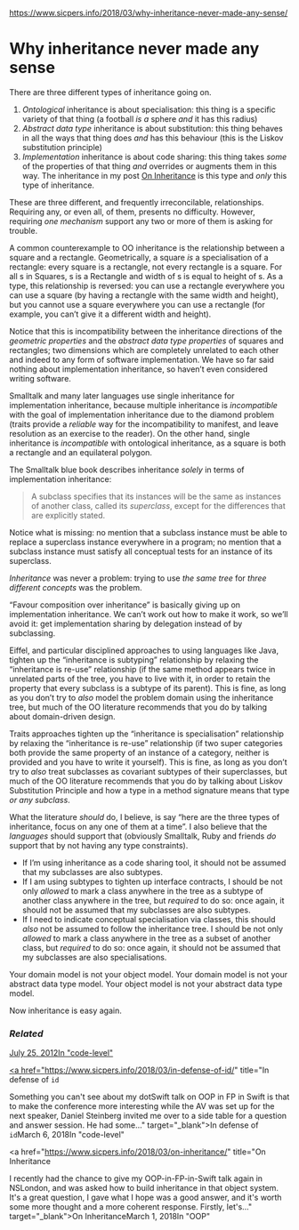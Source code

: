 <a href="https://www.sicpers.info/2018/03/why-inheritance-never-made-any-sense/">https://www.sicpers.info/2018/03/why-inheritance-never-made-any-sense/</a><div id="articleHeader"><h1>Why inheritance never made any sense</h1></div>				
<p>There are three different types of inheritance going on.</p>
<ol>
<li><em>Ontological</em> inheritance is about specialisation: this thing is a specific variety of that thing (a football <em>is a</em> sphere <em>and</em> it has this radius)</li>
<li><em>Abstract data type</em> inheritance is about substitution: this thing behaves in all the ways that thing does <em>and</em> has this behaviour (this is the Liskov substitution principle)</li>
<li><em>Implementation</em> inheritance is about code sharing: this thing takes <em>some</em> of the properties of that thing <em>and</em> overrides or augments them in this way. The inheritance in my post <a href="https://www.sicpers.info/2018/03/on-inheritance/" target="_blank">On Inheritance</a> is this type and <em>only</em> this type of inheritance.</li>
</ol>
<p>These are three different, and frequently irreconcilable, relationships. Requiring any, or even all, of them, presents no difficulty. However, requiring <em>one mechanism</em> support any two or more of them is asking for trouble.</p>
<p>A common counterexample to OO inheritance is the relationship between a square and a rectangle. Geometrically, a square <em>is</em> a specialisation of a rectangle: every square is a rectangle, not every rectangle is a square. For all s in Squares, s is a Rectangle and width of s is equal to height of s. As a type, this relationship is reversed: you can use a rectangle everywhere you can use a square (by having a rectangle with the same width and height), but you cannot use a square everywhere you can use a rectangle (for example, you can’t give it a different width and height).</p>
<p>Notice that this is incompatibility between the inheritance directions of the <em>geometric properties</em> and the <em>abstract data type properties</em> of squares and rectangles; two dimensions which are completely unrelated to each other and indeed to any form of software implementation. We have so far said nothing about implementation inheritance, so haven’t even considered writing software.</p>
<p>Smalltalk and many later languages use single inheritance for implementation inheritance, because multiple inheritance is <em>incompatible</em> with the goal of implementation inheritance due to the diamond problem (traits provide a <em>reliable</em> way for the incompatibility to manifest, and leave resolution as an exercise to the reader). On the other hand, single inheritance is <em>incompatible</em> with ontological inheritance, as a square is both a rectangle and an equilateral polygon.</p>
<p>The Smalltalk blue book describes inheritance <em>solely</em> in terms of implementation inheritance:</p>
<blockquote>
<p>A subclass specifies that its instances will be the same as instances of another class, called its <em>superclass</em>, except for the differences that are explicitly stated.</p>
</blockquote>
<p>Notice what is missing: no mention that a subclass instance must be able to replace a superclass instance everywhere in a program; no mention that a subclass instance must satisfy all conceptual tests for an instance of its superclass.</p>
<p><em>Inheritance</em> was never a problem: trying to use <em>the same tree</em> for <em>three different concepts</em> was the problem.</p>
<p>“Favour composition over inheritance” is basically giving up on implementation inheritance. We can’t work out how to make it work, so we’ll avoid it: get implementation sharing by delegation instead of by subclassing.</p>
<p>Eiffel, and particular disciplined approaches to using languages like Java, tighten up the “inheritance is subtyping” relationship by relaxing the “inheritance is re-use” relationship (if the same method appears twice in unrelated parts of the tree, you have to live with it, in order to retain the property that every subclass is a subtype of its parent). This is fine, as long as you don’t try to <em>also</em> model the problem domain using the inheritance tree, but much of the OO literature recommends that you do by talking about domain-driven design.</p>
<p>Traits approaches tighten up the “inheritance is specialisation” relationship by relaxing the “inheritance is re-use” relationship (if two super categories both provide the same property of an instance of a category, neither is provided and you have to write it yourself). This is fine, as long as you don’t try to <em>also</em> treat subclasses as covariant subtypes of their superclasses, but much of the OO literature recommends that you do by talking about Liskov Substitution Principle and how a type in a method signature means that type <em>or any subclass</em>.</p>
<p>What the literature <em>should</em> do, I believe, is say “here are the three types of inheritance, focus on any one of them at a time”. I also believe that the <em>languages</em> should support that (obviously Smalltalk, Ruby and friends <em>do</em> support that by not having any type constraints).</p>
<ul>
<li>If I’m using inheritance as a code sharing tool, it should not be assumed that my subclasses are also subtypes.</li>
<li>If I am using subtypes to tighten up interface contracts, I should be not only <em>allowed</em> to mark a class anywhere in the tree as a subtype of another class anywhere in the tree, but <em>required</em> to do so: once again, it should not be assumed that my subclasses are also subtypes.</li>
<li>If I need to indicate conceptual specialisation via classes, this should <em>also</em> not be assumed to follow the inheritance tree. I should be not only <em>allowed</em> to mark a class anywhere in the tree as a subset of another class, but <em>required</em> to do so: once again, it should not be assumed that my subclasses are also specialisations.</li>
</ul>
<p>Your domain model is not your object model. Your domain model is not your abstract data type model. Your object model is not your abstract data type model.</p>
<p>Now inheritance is easy again.</p>

<div id="jp-relatedposts">
	<h3><em>Related</em></h3>
<div><p><a href="https://www.sicpers.info/2012/07/inheritance-is-old-and-busted/" title="Inheritance is old and busted

Back when I started reading about Object-Oriented Programming (which was when Java was new, I was using Delphi and maybe the ArcGIS scripting language, which also had OO features) the entire hotness was inheritance. Class hierarchies as complicated as biological taxonomies were diagrammed, implemented and justified. Authors explained that while…" target="_blank">Inheritance is old and busted</a>July 25, 2012In "code-level"</p><p><a href="https://www.sicpers.info/2018/03/in-defense-of-id/" title="In defense of `id`

Something you can't see about my dotSwift talk on OOP in FP in Swift is that to make the conference more interesting while the AV was set up for the next speaker, Daniel Steinberg invited me over to a side table for a question and answer session. He had some…" target="_blank">In defense of `id`</a>March 6, 2018In "code-level"</p><p><a href="https://www.sicpers.info/2018/03/on-inheritance/" title="On Inheritance

I recently had the chance to give my OOP-in-FP-in-Swift talk again in NSLondon, and was asked how to build inheritance in that object system. It's a great question, I gave what I hope was a good answer, and it's worth some more thought and a more coherent response. Firstly, let's…" target="_blank">On Inheritance</a>March 1, 2018In "OOP"</p></div></div>


				